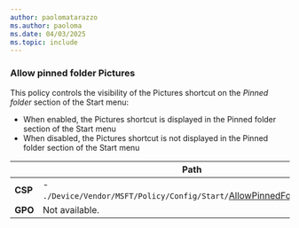 ```yaml
---
author: paolomatarazzo
ms.author: paoloma
ms.date: 04/03/2025
ms.topic: include
---
```


### Allow pinned folder Pictures

This policy controls the visibility of the Pictures shortcut on the *Pinned folder* section of the Start menu:

- When enabled, the Pictures shortcut is displayed in the Pinned folder section of the Start menu
- When disabled, the Pictures shortcut is not displayed in the Pinned folder section of the Start menu

|  | Path |
|--|--|
| **CSP** | - `./Device/Vendor/MSFT/Policy/Config/Start/`[AllowPinnedFolderPictures](/windows/client-management/mdm/policy-csp-start#allowpinnedfolderpictures) |
| **GPO** | Not available. |
